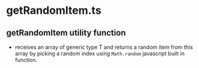 # getRandomItem.ts

## getRandomItem utility function

- receives an array of generic type T and returns a random item from this array by picking a random index using `Math.random` javascript built in function.
